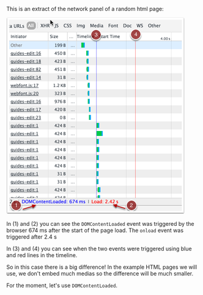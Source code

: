 This is an extract of the network panel of a random html page:

![](.guides/img/dom-vs-load.png)

In (1) and (2) you can see the `DOMContentLoaded` event was triggered by the browser 674 ms after the start of the page load. The `onload` event was triggered after 2.4 s

In (3) and (4) you can see when the two events were triggered using blue and red lines in the timeline.

So in this case there is a big difference! In the example HTML pages we will use, we don't embed much medias so the difference will be much smaller.

For the moment, let's use `DOMContentLoaded`.
